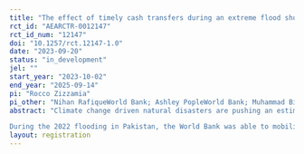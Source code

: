 ```yaml
---
title: "The effect of timely cash transfers during an extreme flood shock: Evidence from the 2022 Pakistan Floods "
rct_id: "AEARCTR-0012147"
rct_id_num: "12147"
doi: "10.1257/rct.12147-1.0"
date: "2023-09-20"
status: "in_development"
jel: ""
start_year: "2023-10-02"
end_year: "2025-09-14"
pi: "Rocco Zizzamia"
pi_other: "Nihan RafiqueWorld Bank; Ashley PopleWorld Bank; Muhammad Bin KhalidYale-NUS"
abstract: "Climate change driven natural disasters are pushing an estimated 26 million people into poverty every year and disproportionately impacting the world’s poorest countries. Typically, government and humanitarian responses to climate disasters are mobilized after the shock occurs when much of the damage has already been done. There is reason to believe that acting early by providing cash payments – before or during a climate disaster – may help households prevent some of the damage. Improvements in early action systems provide an opportunity for governments and humanitarian actors to mitigate the worst humanitarian impacts of climate disasters.  
During the 2022 flooding in Pakistan, the World Bank was able to mobilise $150 million to provide a one-off cash transfer ($88 per recipient) to 1.3 million households from September to November. Given that a state of emergency was only declared on August 25 and flooding lasted until at least October 2022, the speed of this social protection response was unusually rapid in the context of humanitarian assistance during floods. This project aims to utilise a quasi-experimental approach – a fuzzy regression discontinuity design to understand the impacts of timely assistance on household resilience to extreme climate shocks. While there is a large body literature on the role of cash transfers in cushioning the negative income effects of shocks, experimental evidence on the effectiveness of cash transfers in response to extreme weather events, especially one-off cash transfers, remains scarce. Most research on disaster response focuses largely on the role of cash transfers in facilitating recovery from extreme weather events. This research explores the potential for “shock-responsive” cash transfers to limit the welfare cost of the shock through adaptive actions during a crisis."
layout: registration
---
```


